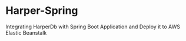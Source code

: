 # Harper-Spring
Integrating HarperDb with Spring Boot Application and Deploy it to AWS Elastic Beanstalk
